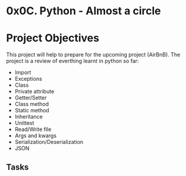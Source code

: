 # 0x0C. Python - Almost a circle

# Project Objectives

This project will help to prepare for the upcoming project (AirBnB).
The project is a review of everthing learnt in python so far:
- Import
- Exceptions
- Class
- Private attribute
- Getter/Setter
- Class method
- Static method
- Inheritance
- Unittest
- Read/Write file
- Args and kwargs
- Serialization/Deserialization
- JSON

## Tasks

